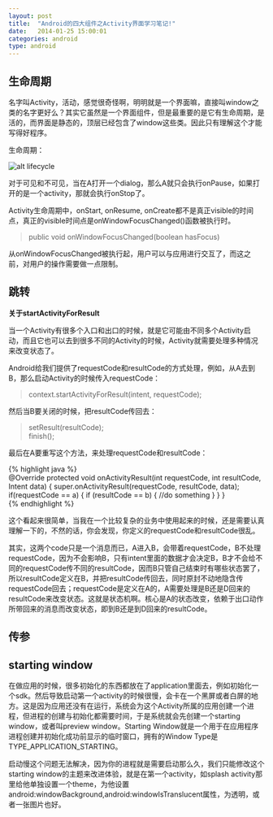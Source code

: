 ```yaml
---
layout: post
title:  "Android的四大组件之Activity界面学习笔记!"
date:   2014-01-25 15:00:01
categories: android
type: android
---
```


## 生命周期

名字叫Activity，活动，感觉很奇怪啊，明明就是一个界面嘛，直接叫window之类的名字更好么？其实它虽然是一个界面组件，但是最重要的是它有生命周期，是活的，而界面是静态的，顶层已经包含了window这些类。因此只有理解这个才能写得好程序。
  
生命周期：
  
![alt lifecycle](/image/activity_lifecycle.gif "lifecycle")  

对于可见和不可见，当在A打开一个dialog，那么A就只会执行onPause，如果打开的是一个activity，那就会执行onStop了。

Activity生命周期中，onStart, onResume, onCreate都不是真正visible的时间点，真正的visible时间点是onWindowFocusChanged()函数被执行时。  

> public void onWindowFocusChanged(boolean hasFocus)

从onWindowFocusChanged被执行起，用户可以与应用进行交互了，而这之前，对用户的操作需要做一点限制。

## 跳转

**关于startActivityForResult**

当一个Activity有很多个入口和出口的时候，就是它可能由不同多个Activity启动，而且它也可以去到很多不同的Activity的时候，Activity就需要处理多种情况来改变状态了。

Android给我们提供了requestCode和resultCode的方式处理，例如，从A去到B，那么启动Activity的时候传入requestCode：

>context.startActivityForResult(intent, requestCode);

然后当B要关闭的时候，把resultCode传回去：

>setResult(resultCode);  
>finish();

最后在A要重写这个方法，来处理requestCode和resultCode：

{% highlight java %}  
@Override
protected void onActivityResult(int requestCode, int resultCode, Intent data) {
    super.onActivityResult(requestCode, resultCode, data);
    if(requestCode == a) {
        if (resultCode == b) {
            //do something
        }
    }
}  
{% endhighlight %}

这个看起来很简单，当我在一个比较复杂的业务中使用起来的时候，还是需要认真理解一下的，不然的话，你会发现，你定义的requestCode和resultCode很乱。

其实，这两个code只是一个消息而已，A进入B，会带着requestCode，B不处理requestCode，因为不会影响B，只有intent里面的数据才会决定B，B才不会给不同的requestCode传不同的resultCode，因而B只管自己结束时有哪些状态罢了，所以resultCode定义在B，并把resultCode传回去，同时原封不动地隐含传requestCode回去；requestCode是定义在A的，A需要处理是B还是D回来的resultCode来改变状态。这就是状态机啊。核心是A的状态改变，依赖于出口动作所带回来的消息而改变状态，即到B还是到D回来的resultCode。

## 传参


## starting window

在做应用的时候，很多初始化的东西都放在了application里面去，例如初始化一个sdk。然后导致启动第一个activity的时候很慢，会卡在一个黑屏或者白屏的地方。这是因为应用还没有在运行，系统会为这个Activity所属的应用创建一个进程，但进程的创建与初始化都需要时间，于是系统就会先创建一个starting window，或者叫preview window。Starting Window就是一个用于在应用程序进程创建并初始化成功前显示的临时窗口，拥有的Window Type是TYPE_APPLICATION_STARTING。

启动慢这个问题无法解决，因为你的进程就是需要启动那么久，我们只能修改这个starting window的主题来改进体验，就是在第一个activity，如splash activity那里给他单独设置一个theme，为他设置android:windowBackground,android:windowIsTranslucent属性，为透明，或者一张图片也好。

